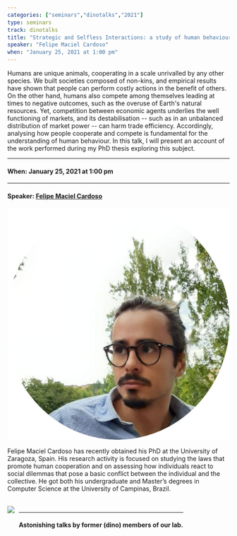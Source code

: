 ```yaml
---
categories: ["seminars","dinotalks","2021"]
type: seminars
track: dinotalks
title: "Strategic and Selfless Interactions: a study of human behaviour"
speaker: "Felipe Maciel Cardoso"
when: "January 25, 2021 at 1:00 pm"
---
```


Humans are unique animals, cooperating in a scale unrivalled by any other species. We built societies composed of non-kins, and empirical results have shown that people can perform costly actions in the benefit of others. On the other hand, humans also compete among themselves leading at times to negative outcomes, such as the overuse of Earth's natural resources.  Yet, competition between economic agents underlies the well functioning of markets, and its destabilisation -- such as in an unbalanced distribution of market power -- can harm trade efficiency. 
Accordingly, analysing how people cooperate and compete is fundamental for the understanding of human behaviour. In this talk, I will present an account of the work performed during my PhD thesis exploring this subject.

<hr>

#### When: January 25, 2021 at 1:00 pm

<hr>

#### Speaker: [Felipe Maciel Cardoso](https://fmcardoso.github.io/)

![Felipe Maciel Cardoso](/images/seminars/2021-01-25-felipe-maciel-cardoso.jpg)

Felipe Maciel Cardoso has recently obtained his PhD at the University of Zaragoza, Spain.  His research activity is focused on studying the laws that promote human cooperation and on assessing how individuals react to social dilemmas that pose a basic conflict between the individual and the collective. He got both his undergraduate and Master’s degrees in Computer Science at the University of Campinas, Brazil.

<br>

<img align="left" style="margin-right:10px" src="../../../../images/tracks/dinotalks.png">
<div style="height:96px;display:inline-block;"><hr><h4 style="vertical-align:middle;">Astonishing talks by former (dino) members of our lab.</h4></div>